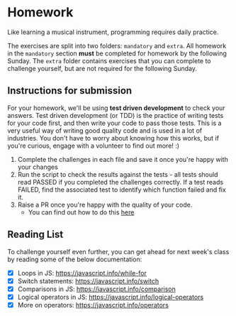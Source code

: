 # Homework

Like learning a musical instrument, programming requires daily practice.

The exercises are split into two folders: `mandatory` and `extra`. All homework in the `mandatory` section **must** be completed for homework by the following Sunday. The `extra` folder contains exercises that you can complete to challenge yourself, but are not required for the following Sunday.

## Instructions for submission

For your homework, we'll be using **test driven development** to check your answers. Test driven development (or TDD) is the practice of writing tests for your code first, and then write your code to pass those tests. This is a very useful way of writing good quality code and is used in a lot of industries. You don't have to worry about knowing how this works, but if you're curious, engage with a volunteer to find out more! :)

1. Complete the challenges in each file and save it once you're happy with your changes
2. Run the script to check the results against the tests - all tests should read PASSED if you completed the challenges correctly. If a test reads FAILED, find the associated test to identify which function failed and fix it.
3. Raise a PR once you're happy with the quality of your code.
   - You can find out how to do this [here](https://docs.codeyourfuture.io/students/guides/submitting-homework)

## Reading List

To challenge yourself even further, you can get ahead for next week's class by reading some of the below documentation:

- [x] Loops in JS: https://javascript.info/while-for
- [x] Switch statements: https://javascript.info/switch
- [x] Comparisons in JS: https://javascript.info/comparison
- [x] Logical operators in JS: https://javascript.info/logical-operators
- [x] More on operators: https://javascript.info/operators
